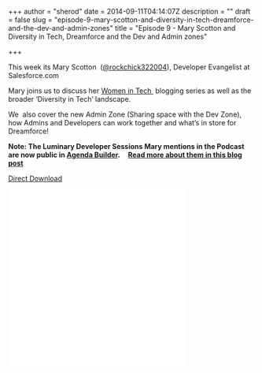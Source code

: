+++
author = "sherod"
date = 2014-09-11T04:14:07Z
description = ""
draft = false
slug = "episode-9-mary-scotton-and-diversity-in-tech-dreamforce-and-the-dev-and-admin-zones"
title = "Episode 9 - Mary Scotton and Diversity in Tech, Dreamforce and the Dev and Admin zones"

+++


<p>This week its Mary Scotton  (<a href="https://twitter.com/rockchick322004">@rockchick322004</a>), Developer Evangelist at Salesforce.com</p>
<p>Mary joins us to discuss her <a href="http://developer.salesforce.com/blogs/developer-relations/tag/women-in-tech">Women in Tech </a> blogging series as well as the broader &#8216;Diversity in Tech&#8217; landscape.</p>
<p>We  also cover the new Admin Zone (Sharing space with the Dev Zone), how Admins and Developers can work together and what&#8217;s in store for Dreamforce!</p>
<p><strong>Note: The Luminary Developer Sessions Mary mentions in the Podcast are now public in <a href="https://success.salesforce.com/Ev_Sessions">Agenda Builder</a>.     <a href="https://developer.salesforce.com/blogs/developer-relations/2014/09/luminary-developer-sessions-dreamforce-2014.html">Read more about them in this blog post</a></strong></p>
<p><a href="http://traffic.libsyn.com/codecoverge/Episode_9_-_Mary_Scotton_-_final_mix.mp3">Direct Download</a></p>
<p><iframe style="border: none;" src="//html5-player.libsyn.com/embed/episode/id/3058027/height/360/width/360/theme/legacy/direction/no/autoplay/no/autonext/no/thumbnail/yes/preload/no/no_addthis/no/" width="360" height="360" scrolling="no" allowfullscreen="allowfullscreen"></iframe></p>



